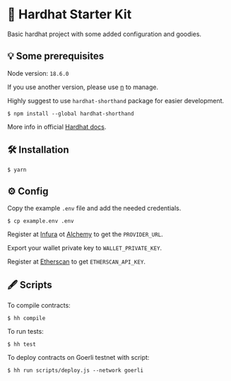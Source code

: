 # 🚀 Hardhat Starter Kit

Basic hardhat project with some added configuration and goodies.

## 💡 Some prerequisites

Node version: `18.6.0`

If you use another version, please use [n](https://github.com/tj/n) to manage.

Highly suggest to use `hardhat-shorthand` package for easier development.

```shell
$ npm install --global hardhat-shorthand
```

More info in official [Hardhat docs](https://hardhat.org/hardhat-runner/docs/guides/command-line-completion).

## 🛠 Installation

```shell
$ yarn
```

## ⚙️ Config

Copy the example `.env` file and add the needed credentials.

```shell
$ cp example.env .env
```

Register at [Infura](https://www.infura.io/) ot [Alchemy](https://www.alchemy.com/) to get the `PROVIDER_URL`.

Export your wallet private key to `WALLET_PRIVATE_KEY`.

Register at [Etherscan](https://etherscan.io/) to get `ETHERSCAN_API_KEY`.

## 🖋 Scripts

To compile contracts:

```shell
$ hh compile
```

To run tests:

```shell
$ hh test
```

To deploy contracts on Goerli testnet with script:

```shell
$ hh run scripts/deploy.js --network goerli
```
